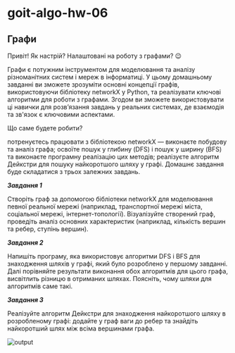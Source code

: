 # goit-algo-hw-06

## Графи
Привіт! Як настрiй? Налаштовані на роботу з графами? 😉

Графи є потужним інструментом для моделювання та аналізу різноманітних систем і мереж в інформатиці. У цьому домашньому завданні ви зможете зрозуміти основні концепції графів, використовуючи бібліотеку networkX у Python, та реалізувати ключові алгоритми для роботи з графами. Згодом ви зможете використовувати ці навички для розв’язання завдань у реальних системах, де взаємодія та зв'язок є ключовими аспектами.

Що саме будете робити?

потренуєтесь працювати з бібліотекою networkX — виконаєте побудову та аналіз графа;
освоїте пошук у глибину (DFS) і пошук у ширину (BFS) та виконаєте програмну реалізацію цих методів;
реалізуєте алгоритм Дейкстри для пошуку найкоротшого шляху у графі.
Домашнє завдання буде складатися з трьох залежних завдань.

***Завдання 1*** 

Створіть граф за допомогою бібліотеки networkX для моделювання певної реальної мережі (наприклад, транспортної мережі міста, соціальної мережі, інтернет-топології).
Візуалізуйте створений граф, проведіть аналіз основних характеристик (наприклад, кількість вершин та ребер, ступінь вершин).

***Завдання 2*** 

Напишіть програму, яка використовує алгоритми DFS і BFS для знаходження шляхів у графі, який було розроблено у першому завданні.
Далі порівняйте результати виконання обох алгоритмів для цього графа, висвітлить різницю в отриманих шляхах. Поясніть, чому шляхи для алгоритмів саме такі.

***Завдання 3*** 

Реалізуйте алгоритм Дейкстри для знаходження найкоротшого шляху в розробленому графі: додайте у граф ваги до ребер та знайдіть найкоротший шлях між всіма вершинами графа.

![output](https://github.com/user-attachments/assets/18d37c78-757b-44c4-876d-65f4e9b198c4)

